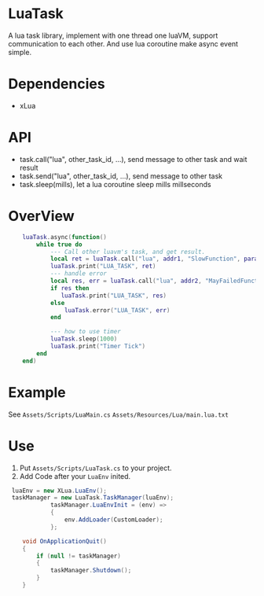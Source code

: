 # LuaTask

A lua task library,  implement with one thread one luaVM, support communication to each other.
And use lua coroutine make async event simple.

# Dependencies

- xLua

# API

- task.call("lua", other_task_id, ...), send message to other task and wait result
- task.send("lua", other_task_id, ...), send message to other task
- task.sleep(mills), let a lua coroutine sleep mills millseconds

# OverView

```lua
	luaTask.async(function()
		while true do
			--- Call other luavm's task, and get result.
			local ret = luaTask.call("lua", addr1, "SlowFunction", param1, param2, param3,...)
        	luaTask.print("LUA_TASK", ret)
			--- handle error
			local res, err = luaTask.call("lua", addr2, "MayFailedFunction", param1, param2, param3,...)
			if res then
			   luaTask.print("LUA_TASK", res)
			else
				luaTask.error("LUA_TASK", err)
			end

			--- how to use timer
			luaTask.sleep(1000)
			luaTask.print("Timer Tick")
		end
	end)
```

# Example

See `Assets/Scripts/LuaMain.cs` `Assets/Resources/Lua/main.lua.txt`

# Use

1. Put `Assets/Scripts/LuaTask.cs` to your project.
2. Add Code after your `LuaEnv` inited.
```csharp
 luaEnv = new XLua.LuaEnv();
 taskManager = new LuaTask.TaskManager(luaEnv);
            taskManager.LuaEnvInit = (env) =>
            {
                env.AddLoader(CustomLoader);
            };

    void OnApplicationQuit()
    {
        if (null != taskManager)
        {
            taskManager.Shutdown();
        }
    }
```

